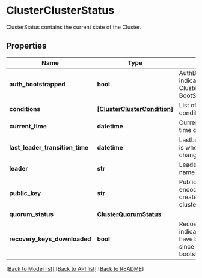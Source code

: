 # ClusterClusterStatus

ClusterStatus contains the current state of the Cluster.
## Properties
Name | Type | Description | Notes
------------ | ------------- | ------------- | -------------
**auth_bootstrapped** | **bool** | AuthBootstrapped indicates whether the Cluster has Completed BootStrap of Auth. | [optional] 
**conditions** | [**[ClusterClusterCondition]**](ClusterClusterCondition.md) | List of current cluster conditions. | [optional] 
**current_time** | **datetime** | CurrentTime is current time of a cluster. | [optional] 
**last_leader_transition_time** | **datetime** | LastLeaderTransitionTime is when the leadership changed last time. | [optional] 
**leader** | **str** | Leader contains the node name of the cluster leader. | [optional] 
**public_key** | **str** | PublicKey is the pem encoded public key created by CMD during cluster creation. | [optional] 
**quorum_status** | [**ClusterQuorumStatus**](ClusterQuorumStatus.md) |  | [optional] 
**recovery_keys_downloaded** | **bool** | RecoveryKeysDownloaded indicates whether keys have been downloaded since the cluster has been bootstrapped. | [optional] 

[[Back to Model list]](../README.md#documentation-for-models) [[Back to API list]](../README.md#documentation-for-api-endpoints) [[Back to README]](../README.md)


